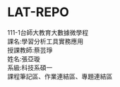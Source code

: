 # LAT-REPO
111-1台師大教育大數據微學程<br />
課名:學習分析工具實務應用<br />
授課教師:蔡芸琤<br />
姓名:張亞璇<br />
系級:科技系碩一<br />
課程筆記區、作業連結區、專題連結區<br />
